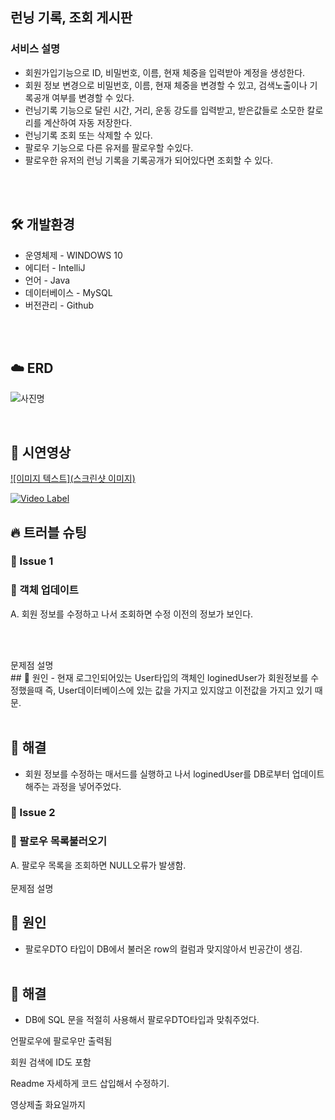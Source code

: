 ## 런닝 기록, 조회 게시판

### 서비스 설명

- 회원가입기능으로 ID, 비밀번호, 이름, 현재 체중을 입력받아 계정을 생성한다.
- 회원 정보 변경으로 비밀번호, 이름, 현재 체중을 변경할 수 있고, 검색노출이나 기록공개 여부를 변경할 수 있다.
- 런닝기록 기능으로 달린 시간, 거리, 운동 강도를 입력받고, 받은값들로 소모한 칼로리를 계산하여 자동 저장한다.
- 런닝기록 조회 또는 삭제할 수 있다.
- 팔로우 기능으로 다른 유저를 팔로우할 수있다.
- 팔로우한 유저의 런닝 기록을 기록공개가 되어있다면 조회할 수 있다.
<br />

<br/>

## 🛠 개발환경

- 운영체제 - WINDOWS 10
- 에디터 - IntelliJ
- 언어 - Java
- 데이터베이스 - MySQL
- 버전관리 - Github
<br/>

<br/>

## ☁️ ERD

![사진명](https://i.imgur.com/1yXzjlU.png)
<br>

<br>

## 👀 시연영상
[![이미지 텍스트](스크린샷 이미지)](유투브링크)

[![Video Label](http://img.youtube.com/vi/'유튜브주소의id'/0.jpg)](https://youtu.be/'유튜브주소의id')

## 🔥 트러블 슈팅

### 🚨 Issue 1
### 🚧 객체 업데이트

A. 회원 정보를 수정하고 나서 조회하면 수정 이전의 정보가 보인다.

```JAVA
```
<br>
<br>
문제점 설명
<br>
## 🛑 원인
- 현재 로그인되어있는 User타입의 객체인 loginedUser가 회원정보를 수정했을때
  즉, User데이터베이스에 있는 값을 가지고 있지않고 이전값을 가지고 있기 때문.
  <br>
  <br>

## 🚥 해결
- 회원 정보를 수정하는 매서드를 실행하고 나서 loginedUser를 DB로부터 업데이트해주는 과정을 넣어주었다.

### 🚨 Issue 2
### 🚧 팔로우 목록불러오기

A. 팔로우 목록을 조회하면 NULL오류가 발생함.
<br>
<br>
문제점 설명
<br>
## 🛑 원인
- 팔로우DTO 타입이 DB에서 불러온 row의 컬럼과 맞지않아서 빈공간이 생김.
  <br>
  <br>

## 🚥 해결
- DB에 SQL 문을 적절히 사용해서 팔로우DTO타입과 맞춰주었다.



언팔로우에 팔로우만 출력됨

회원 검색에 ID도 포함

Readme 자세하게 코드 삽입해서 수정하기.

영상제출 화요일까지 
